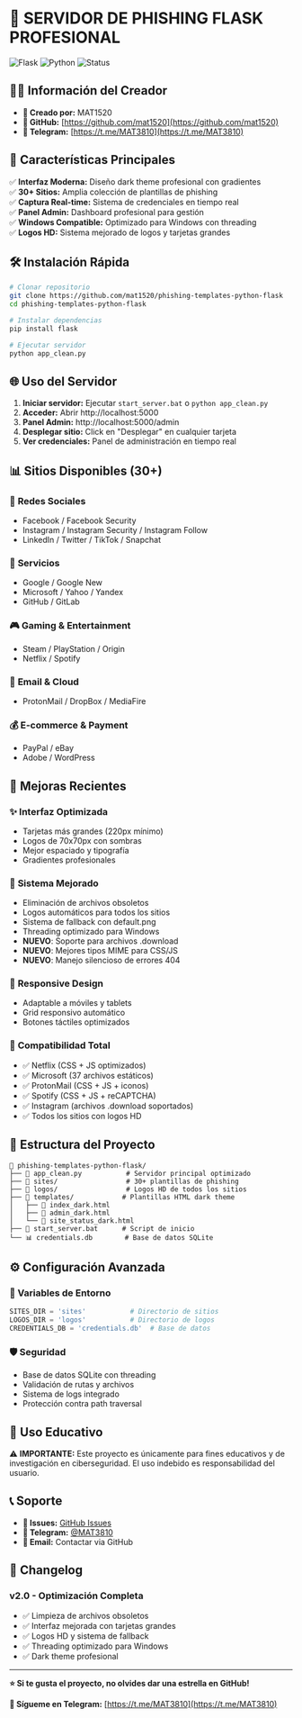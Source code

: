 # 🎯 SERVIDOR DE PHISHING FLASK PROFESIONAL

![Flask](https://img.shields.io/badge/Flask-2.3.3-green.svg)
![Python](https://img.shields.io/badge/Python-3.7+-blue.svg)
![Status](https://img.shields.io/badge/Status-Optimizado-success.svg)

## 👨‍💼 Información del Creador

- **👤 Creado por:** MAT1520
- **🔗 GitHub:** [https://github.com/mat1520](https://github.com/mat1520)  
- **📱 Telegram:** [https://t.me/MAT3810](https://t.me/MAT3810)

## 🚀 Características Principales

✅ **Interfaz Moderna:** Diseño dark theme profesional con gradientes  
✅ **30+ Sitios:** Amplia colección de plantillas de phishing  
✅ **Captura Real-time:** Sistema de credenciales en tiempo real  
✅ **Panel Admin:** Dashboard profesional para gestión  
✅ **Windows Compatible:** Optimizado para Windows con threading  
✅ **Logos HD:** Sistema mejorado de logos y tarjetas grandes  

## 🛠️ Instalación Rápida

```bash
# Clonar repositorio
git clone https://github.com/mat1520/phishing-templates-python-flask
cd phishing-templates-python-flask

# Instalar dependencias
pip install flask

# Ejecutar servidor
python app_clean.py
```

## 🌐 Uso del Servidor

1. **Iniciar servidor:** Ejecutar `start_server.bat` o `python app_clean.py`
2. **Acceder:** Abrir http://localhost:5000
3. **Panel Admin:** http://localhost:5000/admin
4. **Desplegar sitio:** Click en "Desplegar" en cualquier tarjeta
5. **Ver credenciales:** Panel de administración en tiempo real

## 📊 Sitios Disponibles (30+)

### 🔑 **Redes Sociales**
- Facebook / Facebook Security
- Instagram / Instagram Security / Instagram Follow
- LinkedIn / Twitter / TikTok / Snapchat

### 💼 **Servicios**
- Google / Google New
- Microsoft / Yahoo / Yandex
- GitHub / GitLab

### 🎮 **Gaming & Entertainment**
- Steam / PlayStation / Origin
- Netflix / Spotify

### 📧 **Email & Cloud**
- ProtonMail / DropBox / MediaFire

### 💰 **E-commerce & Payment**
- PayPal / eBay
- Adobe / WordPress

## 🎨 Mejoras Recientes

### ✨ **Interfaz Optimizada**
- Tarjetas más grandes (220px mínimo)
- Logos de 70x70px con sombras
- Mejor espaciado y tipografía
- Gradientes profesionales

### 🔧 **Sistema Mejorado**
- Eliminación de archivos obsoletos
- Logos automáticos para todos los sitios
- Sistema de fallback con default.png
- Threading optimizado para Windows
- **NUEVO**: Soporte para archivos .download
- **NUEVO**: Mejores tipos MIME para CSS/JS
- **NUEVO**: Manejo silencioso de errores 404

### 📱 **Responsive Design**
- Adaptable a móviles y tablets
- Grid responsivo automático
- Botones táctiles optimizados

### 🚀 **Compatibilidad Total**
- ✅ Netflix (CSS + JS optimizados)
- ✅ Microsoft (37 archivos estáticos)
- ✅ ProtonMail (CSS + JS + iconos)
- ✅ Spotify (CSS + JS + reCAPTCHA)
- ✅ Instagram (archivos .download soportados)
- ✅ Todos los sitios con logos HD

## 📂 Estructura del Proyecto

```
📁 phishing-templates-python-flask/
├── 🐍 app_clean.py           # Servidor principal optimizado
├── 📁 sites/                 # 30+ plantillas de phishing
├── 📁 logos/                 # Logos HD de todos los sitios
├── 📁 templates/            # Plantillas HTML dark theme
│   ├── 🌙 index_dark.html
│   ├── 🌙 admin_dark.html
│   └── 🌙 site_status_dark.html
├── 🚀 start_server.bat      # Script de inicio
└── 📊 credentials.db        # Base de datos SQLite

```

## ⚙️ Configuración Avanzada

### 🔧 Variables de Entorno
```python
SITES_DIR = 'sites'           # Directorio de sitios
LOGOS_DIR = 'logos'           # Directorio de logos  
CREDENTIALS_DB = 'credentials.db'  # Base de datos
```

### 🛡️ Seguridad
- Base de datos SQLite con threading
- Validación de rutas y archivos
- Sistema de logs integrado
- Protección contra path traversal

## 🎯 Uso Educativo

⚠️ **IMPORTANTE:** Este proyecto es únicamente para fines educativos y de investigación en ciberseguridad. El uso indebido es responsabilidad del usuario.

## 📞 Soporte

- **🐛 Issues:** [GitHub Issues](https://github.com/mat1520/phishing-templates-python-flask/issues)
- **💬 Telegram:** [@MAT3810](https://t.me/MAT3810)
- **📧 Email:** Contactar via GitHub

## 🔄 Changelog

### v2.0 - Optimización Completa
- ✅ Limpieza de archivos obsoletos
- ✅ Interfaz mejorada con tarjetas grandes
- ✅ Logos HD y sistema de fallback
- ✅ Threading optimizado para Windows
- ✅ Dark theme profesional

---

**⭐ Si te gusta el proyecto, no olvides dar una estrella en GitHub!**

**📱 Sígueme en Telegram:** [https://t.me/MAT3810](https://t.me/MAT3810)

